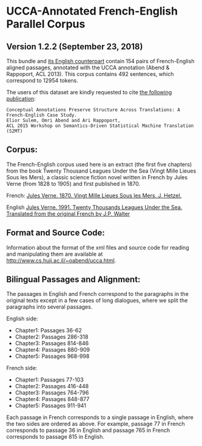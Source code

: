 UCCA-Annotated French-English Parallel Corpus
=============================================
Version 1.2.2 (September 23, 2018)
----------------------------------

This bundle and [its English counterpart](https://github.com/UniversalConceptualCognitiveAnnotation/UCCA_French-20K)
contain 154 pairs of French-English aligned passages, annotated 
with the UCCA annotation (Abend & Rappoport, ACL 2013).
This corpus contains 492 sentences, which correspond to 12954 tokens.


The users of this dataset are kindly requested to cite [the following publication](http://www.aclweb.org/anthology/W15-3502):

    Conceptual Annotations Preserve Structure Across Translations: A French-English Case Study.
    Elior Sulem, Omri Abend and Ari Rappoport,
    ACL 2015 Workshop on Semantics-Driven Statistical Machine Translation (S2MT)


Corpus:
-------
The French-English corpus used here is an extract (the first five chapters) from the book 
Twenty Thousand Leagues Under the Sea (Vingt Mille Lieues Sous les Mers),
a classic science fiction novel written in French by Jules Verne (from 1828 to 1905) 
and first published in 1870.

French:
[Jules Verne. 1870. Vingt Mille Lieues Sous les Mers. J. Hetzel.](http://fr.wikisource.org/wiki/Vingt_mille_lieues_sous_les_mers)

English
[Jules Verne. 1991. Twenty Thousands Leagues Under the Sea. Translated from the original French by J.P. Walter](http://jv.gilead.org.il/fpwalter)


Format and Source Code:
----------------------

Information about the format of the xml files and source code for reading and manipulating them are
available at http://www.cs.huji.ac.il/~oabend/ucca.html.


Bilingual Passages and Alignment:
--------------------------------
 
The passages in English and French correspond to the paragraphs in the original texts except in a few cases of long dialogues, 
where we split the paragraphs into several passages.

English side:
* Chapter1: Passages 36-62 
* Chapter2: Passages 286-318 
* Chapter3: Passages 814-846 
* Chapter4: Passages 880-909 
* Chapter5: Passages 968-998 
          
French side:
* Chapter1: Passages 77-103 
* Chapter2: Passages 416-448
* Chapter3: Passages 764-796 
* Chapter4: Passages 848-877
* Chapter5: Passages 911-941

Each passage in French corresponds to a single passage in English, where the two sides are ordered as above.
For example, passage 77 in French corresponds to passage 36 in English and passage 765 in French 
corresponds to passage 815 in English.

